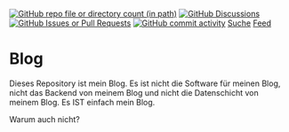 [![GitHub repo file or directory count (in path)](https://img.shields.io/github/directory-file-count/khannover/blog/date?label=Posts)](/date)
[![GitHub Discussions](https://img.shields.io/github/discussions/khannover/blog?label=Forum)](https://github.com/khannover/blog/discussions/)
[![GitHub Issues or Pull Requests](https://img.shields.io/github/issues/khannover/blog?label=Kommentare)](https://github.com/khannover/blog/issues)
[![GitHub commit activity](https://img.shields.io/github/commit-activity/t/khannover/blog?label=Changes)](https://github.com/khannover/blog/activity)
[Suche](https://github.com/search?q=repo%3Akhannover%2Fblog&type=code)
[Feed](https://github.com/khannover/blog/commits/main.atom)



# Blog
Dieses Repository ist mein Blog. Es ist nicht die Software für meinen Blog, nicht das Backend von meinem Blog und nicht die Datenschicht von meinem Blog. Es IST einfach mein Blog.

Warum auch nicht? 
